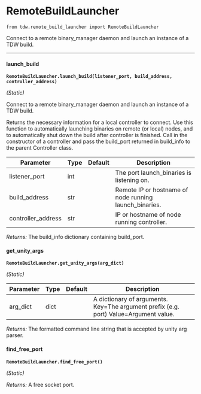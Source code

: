# RemoteBuildLauncher

`from tdw.remote_build_launcher import RemoteBuildLauncher`

Connect to a remote binary_manager daemon and launch an instance of a TDW build.

***

#### launch_build

**`RemoteBuildLauncher.launch_build(listener_port, build_address, controller_address)`**

_(Static)_

Connect to a remote binary_manager daemon and launch an instance of a TDW build.

Returns the necessary information for a local controller to connect.
Use this function to automatically launching binaries on remote (or local) nodes, and to
automatically shut down the build after controller is finished. Call in the constructor
of a controller and pass the build_port returned in build_info to the parent Controller class.


| Parameter | Type | Default | Description |
| --- | --- | --- | --- |
| listener_port |  int |  | The port launch_binaries is listening on. |
| build_address |  str |  | Remote IP or hostname of node running launch_binaries. |
| controller_address |  str |  | IP or hostname of node running controller. |

_Returns:_  The build_info dictionary containing build_port.

#### get_unity_args

**`RemoteBuildLauncher.get_unity_args(arg_dict)`**

_(Static)_


| Parameter | Type | Default | Description |
| --- | --- | --- | --- |
| arg_dict |  dict |  | A dictionary of arguments. Key=The argument prefix (e.g. port) Value=Argument value. |

_Returns:_  The formatted command line string that is accepted by unity arg parser.

#### find_free_port

**`RemoteBuildLauncher.find_free_port()`**

_(Static)_

_Returns:_  A free socket port.

